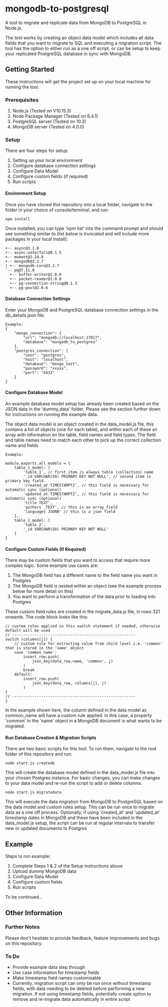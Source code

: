 # mongodb-to-postgresql
A tool to migrate and replicate data from MongoDB to PostgreSQL in Node.js. 

The tool works by creating an object data model which includes all data fields that you want to migrate to SQL and executing a migration script. The tool has the option to either run as a one off script, or can be setup to keep your replicated PostgreSQL database in sync with MongoDB. 

## Getting Started

These instructions will get the project set up on your local machine for running the tool.

### Prerequisites

1. Node.js (Tested on V10.15.3)
2. Node Package Manager (Tested on 6.4.1)
3. PostgreSQL server (Tested on 10.3)
4. MongoDB server (Tested on 4.0.0)

### Setup

There are four steps for setup:
1. Setting up your local environment
2. Configure database connection settings
3. Configure Data Model
4. Configure custom fields (if required)
5. Run scripts

#### Environment Setup

Once you have cloned this repository into a local folder, navigate to the folder in your choice of console/terminal, and run:
```
npm install
```
Once installed, you can type 'npm list' into the command prompt and should see something similar to (list below is truncated and will include more packages in your local install):
```
+-- async@3.1.0
+-- async-waterfall@0.1.5
+-- moment@2.24.0
+-- mongodb@3.2.7
| +-- mongodb-core@3.2.7
`-- pg@7.11.0
  +-- buffer-writer@2.0.0
  +-- packet-reader@1.0.0
  +-- pg-connection-string@0.1.3
  +-- pg-pool@2.0.6
```

#### Database Connection Settings
Enter your MongoDB and PostgreSQL database connection settings in the db_details.json file:
```
Example:
{
    "mongo_connection": {
        "url": "mongodb://localhost:27017",
        "database": "mongodb_to_postgres"
    },
    "postgres_connection": {
        "user": "postgres",
        "host": "localhost",
        "database": "mongo_test",
        "password": "xxxxx",
        "port": "5432"
    }
}
```

#### Configure Database Model
An example database model setup has already been created based on the JSON data in the 'dummy_data' folder. Please see the section further down for instructions on running the example data.

The object data model is an object created in the data_model.js file. this contains a list of objects (one for each table), and within each of these an array with information on the table, field names and field types.
The field and table names need to match each other to pick up the correct collection name and fields

```
Example:

module.exports.all_models = {
    table_1_model: [
        'table_1', // first item is always table (collection) name
        '_id VARCHAR(50) PRIMARY KEY NOT NULL', // second item is primary key field
        'created_at TIMESTAMPTZ', // this field is necessary for automatic sync (optional)
        'updated_at TIMESTAMPTZ', // this field is necessary for automatic sync (optional)
        'title TEXT',
        'authors _TEXT', // this is an array field
        'languages JSONB' // this is a json field
    ],
    table_2_model: [
        'table_2',
        '_id VARCHAR(50) PRIMARY KEY NOT NULL'
    ]
}
```

#### Configure Custom Fields (If Required)
There may be custom fields that you want to access that require more complex logic. Some example use cases are:
1. The MongoDB field has a different name to the field name you want in Postgres
2. The MongoDB field is nested within an object (see the example process below for more detail on this)
3. You want to perform a transformation of the data prior to loading into Postgres

These custom field rules are created in the migrate_data.js file, in rows 321 onwards. The code block looks like this:
```
// custom rules applied in this switch statement if needed, otherwise default will be used
// -------------------------------------------------------
switch (columns[j]) {
    // custom rule for extracting value from child level i.e. 'common' that is stored in the 'name' object
    case 'common_name':
        insert_row.push(
            json_key(data_row.name, 'common', j)
        )
        break
    default:
        insert_row.push(
            json_key(data_row, columns[j], j)
        )
}
// -------------------------------------------------------
}
```
In the example shown here, the column defined in the data model as common_name will have a custom rule applied. 
In this case, a property 'common' in the 'name' object in a MongoDB document is what wants to be migrated.

#### Run Database Creation & Migration Scripts
There are two basic scripts for this tool. To run them, navigate to the root folder of this repository and run:
```
node start.js createdb
```
This will create the database model defined in the data_model.js file into your chosen Postgres instance.  For basic changes, you can make changes to your data model and re-run the script to add or delete columns. 
```
node start.js migratedata
```
This will execute the data migration from MongoDB to PostgreSQL based on the data model and custom rules setup. This can be run once to migrate data as a one off process. Optionally, if using 'created_at' and 'updated_at' timestamp dates in MongoDB and these have been included in the data_model.js setup, the script can be run at regular intervals to transfer new or updated documents to Postgres

## Example

Steps to run example:
1. Complete Steps 1 & 2 of the Setup instructions above
2. Upload dummy MongoDB data
3. Configure Data Model
4. Configure custom fields
5. Run scripts

To be continued...

## Other Information

### Further Notes

Please don't hesitate to provide feedback, feature improvements and bugs on this repository.

### To Do

- Provide example data step through
- Use case information for timestamp fields
- Make timestamp field names customisable
- Currently, migration script can only be run once without timestamp fields, with data needing to be deleted before performing a new migration. If not using timestamp fields, potentially create option to remove and re-migrate data automatically in entire script